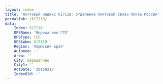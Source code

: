 ```yaml
---
layout: index
title: 'Почтовый индекс 617118: отделение почтовой связи Почты России'
permalink: /617118/
data:
    Index: 617118
    OPSName: 'Верещагино ГСП'
    OPSType: ГСП
    OPSSubm: 617119
    Region: 'Пермский край'
    Autonom: ''
    Area: ''
    City: Верещагино
    City1: ''
    ActDate: '20160217'
    IndexOld: ''
---
```

